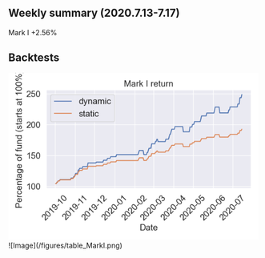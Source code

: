 ## Weekly summary (2020.7.13-7.17)

Mark I  +2.56%


## Backtests
<img src="https://github.com/1INORY/ProQuant/blob/master/figures/MarkI_return.png" width="500">
![Image](/figures/table_MarkI.png)  


